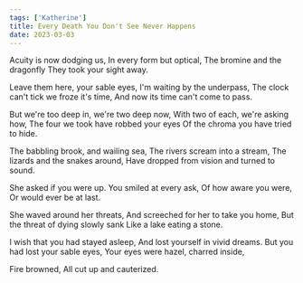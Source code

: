 ```yaml
---
tags: ['Katherine']
title: Every Death You Don't See Never Happens
date: 2023-03-03
---
```


Acuity is now dodging us,
In every form but optical,
The bromine and the dragonfly
They took your sight away.

Leave them here, your sable eyes,
I'm waiting by the underpass,
The clock can't tick we froze it's time,
And now its time can't come to pass.

But we're too deep in, we're two deep now,
With two of each, we're asking how,
The four we took have robbed your eyes
Of the chroma you have tried to hide.

The babbling brook, and wailing sea,
The rivers scream into a stream,
The lizards and the snakes around,
Have dropped from vision and turned to sound.

She asked if you were up.
You smiled at every ask,
Of how aware you were,
Or would ever be at last.

She waved around her threats,
And screeched for her to take you home,
But the threat of dying slowly sank
Like a lake eating a stone.

I wish that you had stayed asleep,
And lost yourself in vivid dreams.
But you had lost your sable eyes,
Your eyes were hazel, charred inside,

Fire browned,
All cut up and cauterized.
